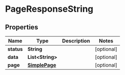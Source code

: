 

# PageResponseString


## Properties

| Name | Type | Description | Notes |
|------------ | ------------- | ------------- | -------------|
|**status** | **String** |  |  [optional] |
|**data** | **List&lt;String&gt;** |  |  [optional] |
|**page** | [**SimplePage**](SimplePage.md) |  |  [optional] |



